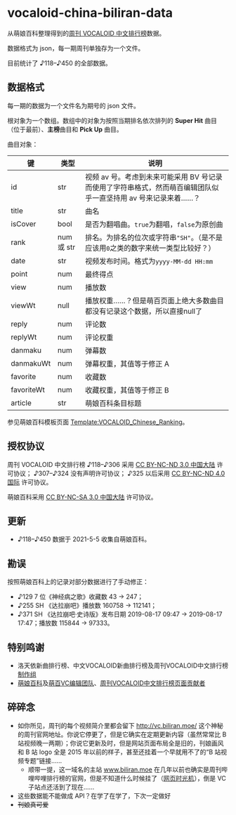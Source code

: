 # vocaloid-china-biliran-data
 
从萌娘百科整理得到的[周刊 VOCALOID 中文排行榜](https://space.bilibili.com/156489)数据。

数据格式为 json，每一期周刊单独存为一个文件。

目前统计了 ♪118–♪450 的全部数据。


## 数据格式

每一期的数据为一个文件名为期号的 json 文件。

根对象为一个数组。数组中的对象为按照当期排名依次排列的 **Super Hit** 曲目（位于最前）、**主榜**曲目和 **Pick Up** 曲目。

曲目对象：

| 键         | 类型  | 说明 |
|------------|------|------|
| id         | str  | 视频 av 号。考虑到未来可能采用 BV 号记录而使用了字符串格式，然而萌百编辑团队似乎一直坚持用 av 号来记录来着……？|
| title      | str  | 曲名 |
| isCover    | bool | 是否为翻唱曲。`true`为翻唱，`false`为原创曲 |
| rank       | num 或 str | 排名。为排名的位次或字符串`"SH"`。（是不是应该用`0`之类的数字来统一类型比较好？）|
| date       | str  | 视频发布时间。格式为`yyyy-MM-dd HH:mm` |
| point      | num  | 最终得点 |
| view       | num  | 播放数 |
| viewWt     | null | 播放权重……？但是萌百页面上绝大多数曲目都没有记录这个数据，所以直接null了 |
| reply      | num  | 评论数 |
| replyWt    | num  | 评论权重 |
| danmaku    | num  | 弹幕数 |
| danmakuWt  | num  | 弹幕权重，其值等于修正 A |
| favorite   | num  | 收藏数 |
| favoriteWt | num  | 收藏权重，其值等于修正 B |
| article    | str  | 萌娘百科条目标题 |

参见萌娘百科模板页面 [Template:VOCALOID_Chinese_Ranking](https://zh.moegirl.org.cn/Template:VOCALOID_Chinese_Ranking)。


## 授权协议

周刊 VOCALOID 中文排行榜 ♪118–♪306 采用 [CC BY-NC-ND 3.0 中国大陆](https://creativecommons.org/licenses/by-nc-nd/3.0/cn/) 许可协议；
♪307–♪324 没有声明许可协议；
♪325 以后采用 [CC BY-NC-ND 4.0 国际](https://creativecommons.org/licenses/by-nc-nd/4.0/deed.zh) 许可协议。

萌娘百科采用 [CC BY-NC-SA 3.0 中国大陆](https://creativecommons.org/licenses/by-nc-sa/3.0/cn/deed.zh) 许可协议。


## 更新

* ♪118–♪450 数据于 2021-5-5 收集自萌娘百科。


## 勘误

按照萌娘百科上的记录对部分数据进行了手动修正：

* ♪129 7 位《神经病之歌》收藏数 43 → 247；
* ♪255 SH 《达拉崩吧》播放数 160758 → 112141；
* ♪371 SH 《达拉崩吧·史诗版》发布日期 2019-08-17 09:47 → 2019-08-17 17:47；播放数 115844 → 97333。


## 特别鸣谢

* 洛天依新曲排行榜、中文VOCALOID新曲排行榜及周刊VOCALOID中文排行榜[制作组](https://zh.moegirl.org.cn/%E5%91%A8%E5%88%8AVOCALOID%E4%B8%AD%E6%96%87%E6%8E%92%E8%A1%8C%E6%A6%9C#%E5%88%B6%E4%BD%9C%E4%BA%BA%E5%91%98)
* [萌娘百科](https://zh.moegirl.org.cn/Mainpage)及[萌百VC编辑团队](https://zh.moegirl.org.cn/User:%E7%A9%BA%E7%BF%8A/%E8%90%8C%E7%99%BEVC%E7%BC%96%E8%BE%91%E5%9B%A2%E9%98%9F)、[周刊VOCALOID中文排行榜页面贡献者](https://zh.moegirl.org.cn/User:4O74Y74L74J7/%E5%91%A8%E5%88%8AVOCALOID%E4%B8%AD%E6%96%87%E6%8E%92%E8%A1%8C%E6%A6%9C)

## 碎碎念

* 如你所见，周刊的每个视频简介里都会留下 http://vc.biliran.moe/ 这个神秘的周刊官网地址。你说它停更了，但是它确实在定期更新内容（虽然常常比 B 站视频晚一两期）；你说它更新及时，但是网站页面布局全是旧的，刊娘画风和 B 站 logo 全是 2015 年以前的样子，甚至还挂着一个早就用不了的“B 站视频专题”链接……
    * 顺带一提，这一域名的主站 www.biliran.moe 在几年以前也确实是周刊哔哩哔哩排行榜的官网，但是不知道什么时候挂了（[网页时光机](https://web.archive.org/web/20151025211010/http://www.biliran.moe/)），倒是 VC 子站点还活到了现在……
* 这些数据能不能做成 API？在学了在学了，下次一定做好
* ~~刊娘真可爱~~